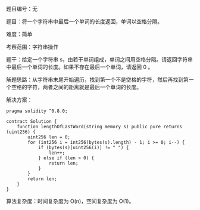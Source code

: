 题目编号：无

题目：将一个字符串中最后一个单词的长度返回，单词以空格分隔。

难度：简单

考察范围：字符串操作

题干：给定一个字符串 s，由若干单词组成，单词之间用空格分隔。请返回字符串中最后一个单词的长度。如果不存在最后一个单词，请返回 0 。

解题思路：从字符串末尾开始遍历，找到第一个不是空格的字符，然后再找到第一个空格的字符，两者之间的距离就是最后一个单词的长度。

解决方案：

```solidity
pragma solidity ^0.8.0;

contract Solution {
    function lengthOfLastWord(string memory s) public pure returns (uint256) {
        uint256 len = 0;
        for (int256 i = int256(bytes(s).length) - 1; i >= 0; i--) {
            if (bytes(s)[uint256(i)] != " ") {
                len++;
            } else if (len > 0) {
                return len;
            }
        }
        return len;
    }
}
```

算法复杂度：时间复杂度为 O(n)，空间复杂度为 O(1)。